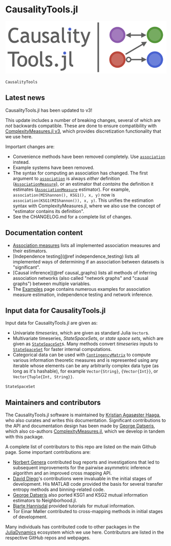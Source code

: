 # CausalityTools.jl

![CausalityTools.jl static logo](assets/logo-large.png)

```@docs
CausalityTools
```

## Latest news

CausalityTools.jl has been updated to v3!

This update includes a number of breaking changes, several of which are *not* backwards compatible.
These are done to ensure compatibility with 
[ComplexityMeasures.jl v3](https://juliadynamics.github.io/DynamicalSystemsDocs.jl/complexitymeasures/stable/), which provides discretization functionality that we use here.

Important changes are:
- Convenience methods have been removed completely. Use [`association`](@ref) instead.
- Example systems have been removed.
- The syntax for computing an association has changed. The first argument to [`association`](@ref) is always *either* definition ([`AssociationMeasure`](@ref)), or an estimator that *contains* the definition it estimates ([`AssociationMeasure`](@ref) estimator). For example, `association(MIShannon(), KSG1(), x, y)` now is `association(KSG1(MIShannon()), x, y)`. This unifies the estimation syntax with ComplexityMeasures.jl, where we also use the concept of "estimator contains its definition".
- See the CHANGELOG.md for a complete list of changes.

## Documentation content 

- [Association measures](@ref) lists all implemented association measures and their estimators.
- [Independence testing](@ref independence_testing) lists all implemented ways of determining if an association between datasets is "significant".
- [Causal inference](@ref causal_graphs) lists all methods of inferring association networks
  (also called "network graphs" and "causal graphs") between multiple variables.
- The [Examples](@ref) page contains numerous examples for association measure estimation, independence testing and network inference.


## Input data for CausalityTools.jl

Input data for CausalityTools.jl are given as:

- Univariate *timeseries*, which are given as standard Julia `Vector`s.
- Multivariate timeseries, *StateSpaceSets*, or *state space sets*, which are given as
    [`StateSpaceSet`](@ref)s. Many methods convert *timeseries* inputs to [`StateSpaceSet`](@ref)
    for faster internal computations.
- Categorical data can be used with [`ContingencyMatrix`](@ref) to compute various
    information theoretic measures and is represented using any iterable whose elements
    can be any arbitrarily complex data type (as long as it's hashable), for example
    `Vector{String}`, `{Vector{Int}}`, or `Vector{Tuple{Int, String}}`.

```@docs
StateSpaceSet
```

## Maintainers and contributors

The CausalityTools.jl software is maintained by
[Kristian Agasøster Haaga](https://github.com/kahaaga), who also curates and writes this
documentation. Significant contributions to the API and documentation design has been
made by [George Datseris](https://github.com/Datseris), which also co-authors
[ComplexityMeasures.jl](https://github.com/JuliaDynamics/ComplexityMeasures.jl), which
we develop in tandem with this package.

A complete list of contributors to this repo are listed on the main Github page. Some
important contributions are:

- [Norbert Genera](https://github.com/norbertgerena) contributed bug reports and
    investigations that led to subsequent improvements for the pairwise asymmetric
    inference algorithm and an improved cross mapping API.
- [David Diego](https://www.researchgate.net/profile/David-Diego)'s contributions were
    invaluable in the initial stages of development. His MATLAB code provided the basis
    for several transfer entropy methods and binning-related code.
- [George Datseris](https://github.com/Datseris) also ported KSG1 and KSG2 mutual
    information estimators to Neighborhood.jl.
- [Bjarte Hannisdal](https://github.com/bhannis) provided tutorials for mutual information.
- Tor Einar Møller contributed to cross-mapping methods in initial stages of development.

Many individuals has contributed code to other packages
in the [JuliaDynamics](https://juliadynamics.github.io/JuliaDynamics/) ecosystem which
we use here. Contributors are listed in the respective GitHub repos and webpages.
